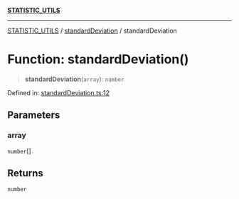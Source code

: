 [**STATISTIC_UTILS**](../../README.md)

***

[STATISTIC_UTILS](../../README.md) / [standardDeviation](../README.md) / standardDeviation

# Function: standardDeviation()

> **standardDeviation**(`array`): `number`

Defined in: [standardDeviation.ts:12](https://github.com/dailker/everyutil/blob/8ebd741383aff061deffff96bf58a9059d1b9944/src/statistic/standardDeviation.ts#L12)

## Parameters

### array

`number`[]

## Returns

`number`
